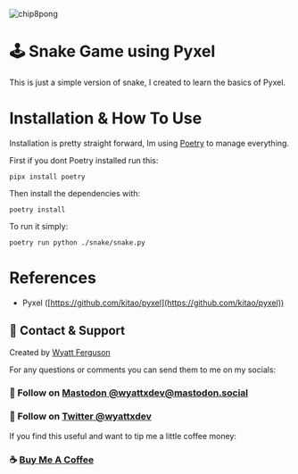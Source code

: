 ![chip8pong](https://i.imgur.com/MdyWkCT.png)

# :joystick: Snake Game using Pyxel

This is just a simple version of snake, I created to learn the basics of Pyxel.

# Installation & How To Use

Installation is pretty straight forward, Im using [Poetry](https://python-poetry.org/docs/) to manage everything.

First if you dont Poetry installed run this:

```
pipx install poetry
```

Then install the dependencies with:

```
poetry install
```

To run it simply:

```
poetry run python ./snake/snake.py

```

# References

- Pyxel ([https://github.com/kitao/pyxel](https://github.com/kitao/pyxel))

## :postbox: Contact & Support

Created by [Wyatt Ferguson](https://github.com/wyattferguson)

For any questions or comments you can send them to me on my socials:

### :shaved_ice: Follow on [Mastodon @wyattxdev@mastodon.social](@wyattxdev@mastodon.social)

### :tropical_drink: Follow on [Twitter @wyattxdev](https://twitter.com/wyattxdev)

If you find this useful and want to tip me a little coffee money:

### :coffee: [Buy Me A Coffee](https://www.buymeacoffee.com/wyattferguson)
